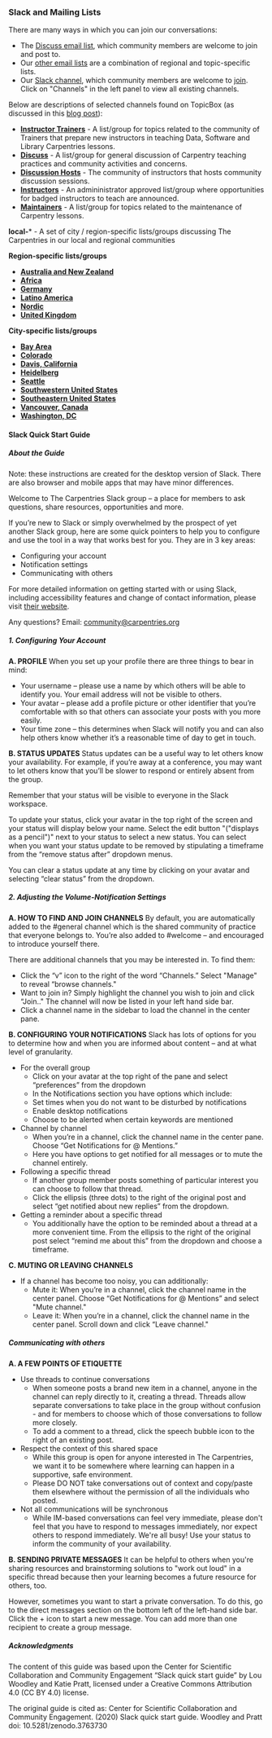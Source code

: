 ### Slack and Mailing Lists

There are many ways in which you can join our conversations:

- The [Discuss email list](https://carpentries.topicbox.com/groups/discuss), which community members are welcome to join and post to.
- Our [other email lists](https://carpentries.org/community/#mailing-lists) are a combination of regional and topic-specific lists.
- Our [Slack channel](https://swcarpentry.slack.com/), which community members are welcome to [join](https://swc-slack-invite.herokuapp.com/).  Click on "Channels" in the left panel to view all existing channels.

Below are descriptions of selected channels found on TopicBox (as discussed in this [blog post](https://carpentries.org/blog/2020/04/channels-to-join-topicbox/)):

- [**Instructor Trainers**](https://carpentries.topicbox.com/groups/trainers) - A list/group for topics related to the community of Trainers that prepare new instructors in teaching Data, Software and Library Carpentries lessons.
- [**Discuss**](https://carpentries.topicbox.com/groups/discuss) - A list/group for general discussion of Carpentry teaching practices and community activities and concerns.
- [**Discussion Hosts**](https://carpentries.topicbox.com/groups/discussion-hosts) - The community of instructors that hosts community discussion sessions.
- [**Instructors**](https://carpentries.topicbox.com/groups/instructors) - An admininistrator approved list/group where opportunities for badged instructors to teach are announced.
- [**Maintainers**](https://carpentries.topicbox.com/groups/maintainers) - A list/group for topics related to the maintenance of Carpentry lessons.

**local-*** - A set of city / region-specific lists/groups discussing The Carpentries in our local and regional communities

**Region-specific lists/groups**

- [**Australia and New Zealand**](https://carpentries.topicbox.com/groups/local-aunz)
- [**Africa**](https://carpentries.topicbox.com/groups/local-africa)
- [**Germany**](https://carpentries.topicbox.com/groups/local-germany)
- [**Latino America**](https://carpentries.topicbox.com/groups/local-latinoamerica)
- [**Nordic**](https://carpentries.topicbox.com/groups/local-nordic)
- [**United Kingdom**](https://carpentries.topicbox.com/groups/local-uk)

**City-specific lists/groups**

- [**Bay Area**](https://carpentries.topicbox.com/groups/local-africa)
- [**Colorado**](https://carpentries.topicbox.com/groups/local-colorado)
- [**Davis, California**](https://carpentries.topicbox.com/groups/local-davis)
- [**Heidelberg**](https://carpentries.topicbox.com/groups/local-heidelberg)
- [**Seattle**](https://carpentries.topicbox.com/groups/local-seattle)
- [**Southwestern United States**](https://carpentries.topicbox.com/groups/local-swusa)
- [**Southeastern United States**](https://carpentries.topicbox.com/groups/local-libcarpentry-southeast-u)
- [**Vancouver, Canada**](https://carpentries.topicbox.com/groups/local-vancouver)
- [**Washington, DC**](https://carpentries.topicbox.com/groups/local-dc)

#### Slack Quick Start Guide

##### About the Guide
Note: these instructions are created for the desktop version of Slack. There are also browser and mobile apps that may have minor differences.

Welcome to The Carpentries Slack group – a place for members to ask questions, share resources, opportunities and more.

If you’re new to Slack or simply overwhelmed by the prospect of yet another Slack group, here are some quick pointers to help you to configure and use the tool in a way that works best for you. They are in 3 key areas:

- Configuring your account
- Notification settings
- Communicating with others

For more detailed information on getting started with or using Slack, including accessibility features and change of contact information, please visit [their website](https://slack.com/help/categories/360000049043).

Any questions? Email: [community@carpentries.org](mailto:community@carpentries.org)

##### 1. Configuring Your Account
**A. PROFILE**
When you set up your profile there are three things to bear in mind:

- Your username – please use a name by which others will be able to identify you. Your email address will not be visible to others.
- Your avatar – please add a profile picture or other identifier that you’re comfortable with so that others can associate your posts with you more easily.
- Your time zone – this determines when Slack will notify you and can also help others know whether it’s a reasonable time of day to get in touch.

**B. STATUS UPDATES**
Status updates can be a useful way to let others know your availability. For example, if you’re away at a conference, you may want to let others know that you’ll be slower to respond or entirely absent from the group.

Remember that your status will be visible to everyone in the Slack workspace.

To update your status, click your avatar in the top right of the screen and your status will display below your name. Select the edit button "("displays as a pencil")" next to your status to select a new status. You can select when you want your status update to be removed by stipulating a timeframe from the “remove status after” dropdown menus.

You can clear a status update at any time by clicking on your avatar and selecting “clear status” from the dropdown.

##### 2. Adjusting the Volume-Notification Settings
**A. HOW TO FIND AND JOIN CHANNELS**
By default, you are automatically added to the #general channel which is the shared community of practice that everyone belongs to. You’re also added to #welcome – and encouraged to introduce yourself there.

There are additional channels that you may be interested in. To find them:

- Click the “v” icon to the right of the word “Channels.” Select "Manage" to reveal “browse channels."
- Want to join in? Simply highlight the channel you wish to join and click “Join.." The channel will now be listed in your left hand side bar.
- Click a channel name in the sidebar to load the channel in the center pane.

**B. CONFIGURING YOUR NOTIFICATIONS**
Slack has lots of options for you to determine how and when you are informed about content – and at what level of granularity.
- For the overall group
  - Click on your avatar at the top right of the pane and select “preferences” from the dropdown
  - In the Notifications section you have options which include:
  - Set times when you do not want to be disturbed by notifications
  - Enable desktop notifications
  - Choose to be alerted when certain keywords are mentioned
- Channel by channel
  - When you’re in a channel, click the channel name in the center pane. Choose “Get Notifications for @ Mentions.”
  - Here you have options to get notified for all messages or to mute the channel entirely.
- Following a specific thread
  - If another group member posts something of particular interest you can choose to follow that thread.
  - Click the ellipsis (three dots) to the right of the original post and select “get notified about new replies” from the dropdown.
- Getting a reminder about a specific thread
  - You additionally have the option to be reminded about a thread at a more convenient time. From the ellipsis to the right of the original post select “remind me about this” from the dropdown and choose a timeframe.

**C. MUTING OR LEAVING CHANNELS**
- If a channel has become too noisy, you can additionally:
  - Mute it: When you’re in a channel, click the channel name in the center panel. Choose “Get Notifications for @ Mentions” and select "Mute channel."
  - Leave it: When you’re in a channel, click the channel name in the center panel. Scroll down and click “Leave channel."

##### Communicating with others
**A. A FEW POINTS OF ETIQUETTE**
- Use threads to continue conversations
  - When someone posts a brand new item in a channel, anyone in the channel can reply directly to it, creating a thread. Threads allow separate conversations to take place in the group without confusion - and for members to choose which of those conversations to follow more closely.
  - To add a comment to a thread, click the speech bubble icon to the right of an existing post.
- Respect the context of this shared space
  - While this group is open for anyone interested in The Carpentries, we want it to be somewhere where learning can happen in a supportive, safe environment.
  - Please DO NOT take conversations out of context and copy/paste them elsewhere without the permission of all the individuals who posted.
- Not all communications will be synchronous
  - While IM-based conversations can feel very immediate, please don't feel that you have to respond to messages immediately, nor expect others to respond immediately. We're all busy! Use your status to inform the community of your availability.

**B. SENDING PRIVATE MESSAGES**
It can be helpful to others when you're sharing resources and brainstorming solutions to "work out loud" in a specific thread because then your learning becomes a future resource for others, too.

However, sometimes you want to start a private conversation. To do this, go to the direct messages section on the bottom left of the left-hand side bar. Click the + icon to start a new message. You can add more than one recipient to create a group message.

##### Acknowledgments
The content of this guide was based upon the Center for Scientific Collaboration and Community Engagement “Slack quick start guide” by Lou Woodley and Katie Pratt, licensed under a Creative Commons Attribution 4.0 (CC BY 4.0) license.

The original guide is cited as: Center for Scientific Collaboration and Community Engagement. (2020) Slack quick start guide. Woodley and Pratt doi: 10.5281/zenodo.3763730
